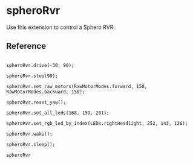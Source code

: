 # spheroRvr

Use this extension to control a Sphero RVR.

## Reference

```cards

spheroRvr.drive(-30, 90);

spheroRvr.stop(90);

spheroRvr.set_raw_motors(RawMotorModes.forward, 150, RawMotorModes.backward, 150);

spheroRvr.reset_yaw();

spheroRvr.set_all_leds(168, 159, 201);

spheroRvr.set_rgb_led_by_index(LEDs.rightHeadlight, 252, 143, 126);

spheroRvr.wake();

spheroRvr.sleep();

```

```package
spheroRvr
```
